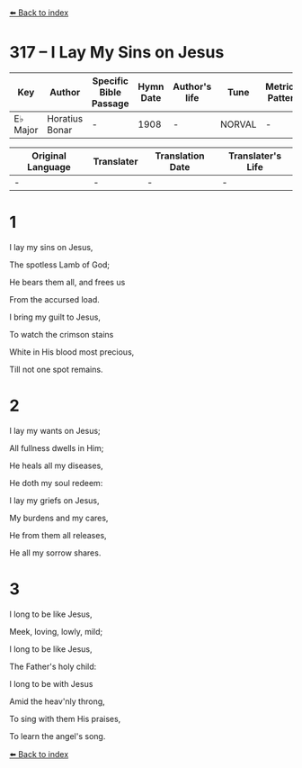 [⬅️ Back to index](../README.md)

# 317 – I Lay My Sins on Jesus

Key | Author   | Specific Bible Passage     |Hymn Date |Author's life |Tune |Metrical Pattern   |Composer/Source
-- | --------- | ---------------------------|----------|--------------|-----|-------------------|-------------  
E♭ Major |Horatius Bonar |- |1908 |- |NORVAL |- |F. E. Belden

Original Language | Translater | Translation Date   | Translater's Life  
----------------- | --------- | --------------------|-------------     
\- |- |- |-




# 1

I lay my sins on Jesus,

The spotless Lamb of God;

He bears them all, and frees us

From the accursed load.

I bring my guilt to Jesus,

To watch the crimson stains

White in His blood most precious,

Till not one spot remains.



# 2

I lay my wants on Jesus;

All fullness dwells in Him;

He heals all my diseases,

He doth my soul redeem:

I lay my griefs on Jesus,

My burdens and my cares,

He from them all releases,

He all my sorrow shares.



# 3

I long to be like Jesus,

Meek, loving, lowly, mild;

I long to be like Jesus,

The Father's holy child:

I long to be with Jesus

Amid the heav'nly throng,

To sing with them His praises,

To learn the angel's song.

[⬅️ Back to index](../README.md)
